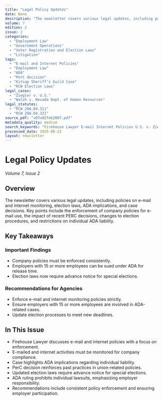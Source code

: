 ```yaml
---
title: "Legal Policy Updates"
date: None
description: "The newsletter covers various legal updates, including policies on e-mail and internet monitoring, election laws, ADA implications, and case decisions. Key points include the enforcement of company policies for e-mail use, the impact of recent PERC decisions, changes to election procedures, and restrictions on individual ADA liability."
volume: 7
edition: 2
issue: 2
categories:
  - "Employment Law"
  - "Government Operations"
  - "Voter Registration and Election Laws"
  - "Litigation"
tags:
  - "E-mail and Internet Policies"
  - "Employment Law"
  - "ADA"
  - "PerC decision"
  - "Kitsap Sheriff’s Guild Case"
  - "RCW Election Laws"
legal_cases:
  - "Ziegler v. U.S."
  - "Walsh v. Nevada Dept. of Human Resources"
legal_statutes:
  - "RCW 29A.04.311"
  - "RCW 29A.04.321"
source_pdf: "v07n02feb2007.pdf"
metadata_quality: medium
search_keywords: "Firehouse Lawyer E-mail Internet Policies U.S. v. Ziegler employment law ADA policies e-mailed internet activities PERC decision Kitsap Sheriff’s Guild Case election laws RCW 29A.04.311 RCW 29A.04.321..."
processed_date: 2025-08-22
layout: newsletter
---
```


# Legal Policy Updates

*Volume 7, Issue 2*

## Overview

The newsletter covers various legal updates, including policies on e-mail and internet monitoring, election laws, ADA implications, and case decisions. Key points include the enforcement of company policies for e-mail use, the impact of recent PERC decisions, changes to election procedures, and restrictions on individual ADA liability.

## Key Takeaways

### Important Findings

- Company policies must be enforced consistently.
- Employers with 15 or more employees can be sued under ADA for release time.
- Election laws now require advance notice for special elections.

### Recommendations for Agencies

- Enforce e-mail and internet monitoring policies strictly.
- Ensure employers with 15 or more employees are involved in ADA-related cases.
- Update election processes to meet new deadlines.

## In This Issue

- Firehouse Lawyer discusses e-mail and internet policies with a focus on enforcement.
- E-mailed and internet activities must be monitored for company compliance.
- Case highlights ADA implications regarding individual liability.
- PerC decision reinforces past practices in union-related policies.
- Updated election laws require advance notice for special elections.
- ADA ruling prohibits individual lawsuits, emphasizing employer responsibility.
- Recommendations include consistent policy enforcement and ensuring employer participation.

